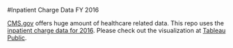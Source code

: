 #Inpatient Charge Data FY 2016

[CMS.gov](https://www.cms.gov/) offers huge amount of healthcare related data. This repo uses the [inpatient charge data for 2016](https://www.cms.gov/Research-Statistics-Data-and-Systems/Statistics-Trends-and-Reports/Medicare-Provider-Charge-Data/Inpatient2016.html). Please check out the visualization at [Tableau Public](https://public.tableau.com/profile/yu.zhang8297#!/vizhome/Hospital_15517529077820/InpatientDat2016).
